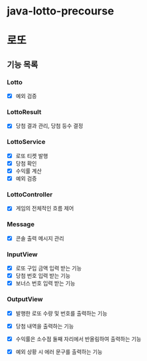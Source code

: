 # java-lotto-precourse

# 로또

## 기능 목록

### Lotto

- [x] 예외 검증

### LottoResult

- [x] 당첨 결과 관리, 당첨 등수 결정

### LottoService

- [x] 로또 티켓 발행
- [x] 당첨 확인
- [x] 수익률 계산
- [x] 예외 검증

### LottoController

- [x] 게임의 전체적인 흐름 제어

### Message

- [x] 콘솔 출력 메시지 관리

### InputView

- [x] 로또 구입 금액 입력 받는 기능
- [x] 당첨 번호 입력 받는 기능
- [x] 보너스 번호 입력 받는 기능

### OutputView

- [x] 발행한 로또 수량 및 번호를 출력하는 기능
- [x] 당첨 내역을 출력하는 기능
- [x] 수익률은 소수점 둘째 자리에서 반올림하여 출력하는 기능
- [x] 예외 상황 시 에러 문구를 출력하는 기능


